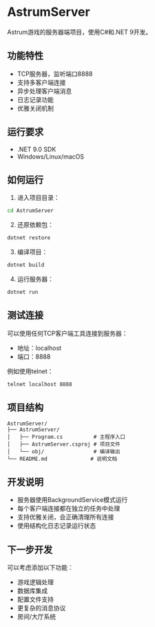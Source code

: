 # AstrumServer

Astrum游戏的服务器端项目，使用C#和.NET 9开发。

## 功能特性

- TCP服务器，监听端口8888
- 支持多客户端连接
- 异步处理客户端消息
- 日志记录功能
- 优雅关闭机制

## 运行要求

- .NET 9.0 SDK
- Windows/Linux/macOS

## 如何运行

1. 进入项目目录：
```bash
cd AstrumServer
```

2. 还原依赖包：
```bash
dotnet restore
```

3. 编译项目：
```bash
dotnet build
```

4. 运行服务器：
```bash
dotnet run
```

## 测试连接

可以使用任何TCP客户端工具连接到服务器：
- 地址：localhost
- 端口：8888

例如使用telnet：
```bash
telnet localhost 8888
```

## 项目结构

```
AstrumServer/
├── AstrumServer/
│   ├── Program.cs          # 主程序入口
│   ├── AstrumServer.csproj # 项目文件
│   └── obj/                # 编译输出
└── README.md              # 说明文档
```

## 开发说明

- 服务器使用BackgroundService模式运行
- 每个客户端连接都在独立的任务中处理
- 支持优雅关闭，会正确清理所有连接
- 使用结构化日志记录运行状态

## 下一步开发

可以考虑添加以下功能：
- 游戏逻辑处理
- 数据库集成
- 配置文件支持
- 更复杂的消息协议
- 房间/大厅系统 
